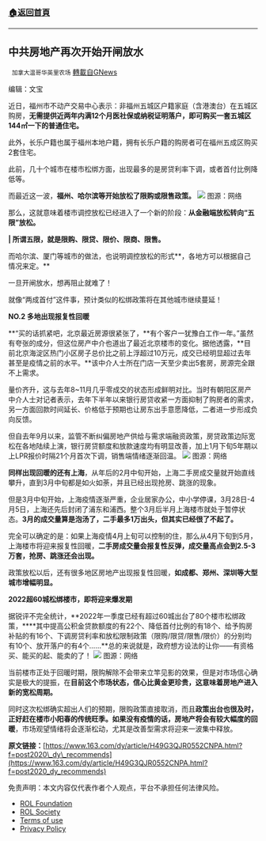 ###  [:house:返回首頁](https://github.com/ourhimalayas/txt)
---


## 中共房地产再次开始开闸放水
` 加拿大温哥华英里农场` [轉載自GNews](https://gnews.org/zh-hans/2302422/)

编辑：文宝

近日，福州市不动产交易中心表示：非福州五城区户籍家庭（含港澳台）在五城区购房，**无需提供近两年内满12个月医社保或纳税证明落户，即可购买一套五城区144㎡****一****下的普通住宅。**

此外，长乐户籍也属于福州本地户籍，拥有长乐户籍的购房者可在福州五成区购买2套住宅。

此前，几十个城市在楼市松绑方面，出现最多的是房贷利率下调，或者首付比例降低等。

而最近这一波，**福州、哈尔滨等开始放松了限购或限售政策。**
![](https://nimg.ws.126.net/?url=http%3A%2F%2Fdingyue.ws.126.net%2F2022%2F0406%2F65f96652j00r9wp9y001dc000ic00c8m.jpg&amp;thumbnail=660x2147483647&amp;quality=80&amp;type=jpg)
图源：网络

那么，这就意味着楼市调控放松已经进入了一个新的阶段：**从金融端放松转向“五限”放松。**

**| **所谓五限，就是**限购、限贷、限价、限商、限售。**

而哈尔滨、厦门等城市的做法，也说明调控放松的形式**，各地方可以根据自己情况来定。**

一旦开闸放水，想再阻止就难了！

就像“两成首付”这件事，预计类似的松绑政策将在其他城市继续蔓延！

**NO.2 多地出现报复性回暖**

**“买的话抓紧吧，北京最近房源很紧张了，**有个客户一犹豫白工作一年。”虽然有夸张的成分，但这位房产中介也道出了最近北京楼市的变化。据他透露，**目前北京海淀区热门小区房子总价比之前上浮超过10万元，成交已经明显超过去年甚至是疫情之前的水平。**该中介人士所在门店一天至少卖出5套房，房源完全跟不上需求。

量价齐升，这与去年8~11月几乎零成交的状态形成鲜明对比。当时有朝阳区房产中介人士对记者表示，去年下半年以来银行房贷收紧一方面抑制了购房者的需求，另一方面回款时间延长、价格低于预期也让房东出手意愿降低，二者进一步形成负向反馈。

但自去年9月以来，监管不断纠偏房地产供给与需求端融资政策，房贷政策边际宽松在各地陆续上演，银行房贷额度和放款速度均有明显改善，加上1月下旬5年期以上LPR报价时隔21个月首次下调，销售端情绪逐渐回温。
![](https://nimg.ws.126.net/?url=http%3A%2F%2Fdingyue.ws.126.net%2F2022%2F0406%2F33b4de34j00r9wp9y006qc000sa00kem.jpg&amp;thumbnail=660x2147483647&amp;quality=80&amp;type=jpg)
图源：网络

**同样出现回暖的还有上海**，从年后的2月中旬开始，上海二手房成交量就开始直线攀升，直到3月中旬都是如火如荼，并且已经出现抢房、跳涨的现象。

但是3月中旬开始，上海疫情逐渐严重，企业居家办公，中小学停课，3月28日-4月5日，上海还先后封闭了浦东和浦西。整个3月后半月上海楼市就处于暂停状态。**3月的成交量算是泡汤了，二手最多1万出头，但其实已经很了不起了。**

完全可以确定的是：如果上海疫情4月上旬可以控制的住，那么从4月下旬到5月，上海楼市将迎来报复性回暖，**二手房成交量会报复性反弹，成交量高点会到2.5-3万套，抢房、跳涨还会出现。**

政策放松以后，还有很多地区房地产出现报复性回暖，**如成都、郑州、深圳等大型城市增幅明显。**

**2022超60城松****绑楼市，即****将迎来爆发期**

据锐评不完全统计，**2022年一季度已经有超过60城出台了80个楼市松绑政策，****其中提高公积金贷款额度的有22个、降低首付比例的有18个、给予购房补贴的有16个、下调房贷利率和放松限制政策（限购/限贷/限售/限价）的分别均有10个、放开落户的有4个……**总的来说就是，政府想方设法的让你——有资格买、能买的起、能卖的了！
![](https://nimg.ws.126.net/?url=http%3A%2F%2Fdingyue.ws.126.net%2F2022%2F0406%2F42754e53j00r9wp9y0019c000hs00bdm.jpg&amp;thumbnail=660x2147483647&amp;quality=80&amp;type=jpg)
图源：网络

当前楼市正处于回暖时期，限购解除不会带来立竿见影的效果，但是对市场信心确实是极大的提振，在**目前这个市场状态，信心比黄金更珍贵，这意味着房地产进入新的宽松周期。**

同时这次松绑确实超出人们的预期，限购政策直接取消，而且**政策出台也很及时，正好赶在楼市小阳春的传统旺季。如果没有疫情的话，房地产将会有较大幅度的回暖**，市场观望情绪将会逐渐松动，尤其是改善型需求将迎来一波集中释放。

**原文链接：**[https://www.163.com/dy/article/H49G3QJR0552CNPA.html?f=post2020\_dy\_recommends](https://www.163.com/dy/article/H49G3QJR0552CNPA.html?f=post2020_dy_recommends)



 

免责声明：本文内容仅代表作者个人观点，平台不承担任何法律风险。

- [ROL Foundation](https://rolfoundation.org/)
- [ROL Society](https://rolsociety.org/)
- [Terms of use](https://gnews.org/terms-of-use-3/)
- [Privacy Policy](https://gnews.org/privacy-policy/)
